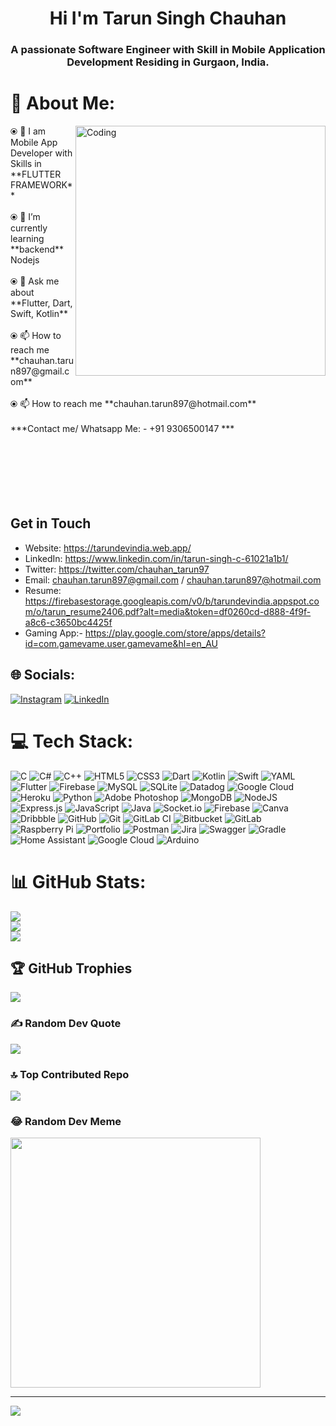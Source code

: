 <h1 align="center">Hi I'm Tarun Singh Chauhan</h1>

<h3 align="center">A passionate Software Engineer with Skill in Mobile Application Development Residing in Gurgaon, India.</h3>



# 💫 About Me:
<img align="right" alt="Coding" width="400" src="https://github.com/tarunchauhan97/tarunchauhan97/assets/30916033/4abd9f8c-167e-4529-8f13-237e5d6553c7">
⦿ 🔭 I am Mobile App Developer with Skills in **FLUTTER FRAMEWORK**<br><br> ⦿ 🌱 I’m currently learning **backend** Nodejs<br><br> ⦿ 💬 Ask me about **Flutter, Dart, Swift, Kotlin**<br><br> ⦿ 📫 How to reach me **chauhan.tarun897@gmail.com**<br><br> ⦿ 📫 How to reach me **chauhan.tarun897@hotmail.com**<br><br> ***Contact me/ Whatsapp Me: - +91 9306500147 ***<br><br><br><br><br><br><br>









## Get in Touch
- Website:  https://tarundevindia.web.app/
- LinkedIn: https://www.linkedin.com/in/tarun-singh-c-61021a1b1/
- Twitter:  https://twitter.com/chauhan_tarun97
- Email:    chauhan.tarun897@gmail.com / chauhan.tarun897@hotmail.com
- Resume:   https://firebasestorage.googleapis.com/v0/b/tarundevindia.appspot.com/o/tarun_resume2406.pdf?alt=media&token=df0260cd-d888-4f9f-a8c6-c3650bc4425f
- Gaming App:- https://play.google.com/store/apps/details?id=com.gamevame.user.gamevame&hl=en_AU



## 🌐 Socials:
[![Instagram](https://img.shields.io/badge/Instagram-%23E4405F.svg?logo=Instagram&logoColor=white)](https://instagram.com/https://www.instagram.com/chauhan.tarun897/) [![LinkedIn](https://img.shields.io/badge/LinkedIn-%230077B5.svg?logo=linkedin&logoColor=white)](https://linkedin.com/in/https://www.linkedin.com/in/tarun-singh-c-61021a1b1/) 


# 💻 Tech Stack:
![C](https://img.shields.io/badge/c-%2300599C.svg?style=plastic&logo=c&logoColor=white) ![C#](https://img.shields.io/badge/c%23-%23239120.svg?style=plastic&logo=csharp&logoColor=white) ![C++](https://img.shields.io/badge/c++-%2300599C.svg?style=plastic&logo=c%2B%2B&logoColor=white) ![HTML5](https://img.shields.io/badge/html5-%23E34F26.svg?style=plastic&logo=html5&logoColor=white) ![CSS3](https://img.shields.io/badge/css3-%231572B6.svg?style=plastic&logo=css3&logoColor=white) ![Dart](https://img.shields.io/badge/dart-%230175C2.svg?style=plastic&logo=dart&logoColor=white) ![Kotlin](https://img.shields.io/badge/kotlin-%237F52FF.svg?style=plastic&logo=kotlin&logoColor=white) ![Swift](https://img.shields.io/badge/swift-F54A2A?style=plastic&logo=swift&logoColor=white) ![YAML](https://img.shields.io/badge/yaml-%23ffffff.svg?style=plastic&logo=yaml&logoColor=151515) ![Flutter](https://img.shields.io/badge/Flutter-%2302569B.svg?style=plastic&logo=Flutter&logoColor=white) ![Firebase](https://img.shields.io/badge/firebase-%23039BE5.svg?style=plastic&logo=firebase) ![MySQL](https://img.shields.io/badge/mysql-4479A1.svg?style=plastic&logo=mysql&logoColor=white) ![SQLite](https://img.shields.io/badge/sqlite-%2307405e.svg?style=plastic&logo=sqlite&logoColor=white) ![Datadog](https://img.shields.io/badge/datadog-%23632CA6.svg?style=plastic&logo=datadog&logoColor=white) ![Google Cloud](https://img.shields.io/badge/GoogleCloud-%234285F4.svg?style=plastic&logo=google-cloud&logoColor=white) ![Heroku](https://img.shields.io/badge/heroku-%23430098.svg?style=plastic&logo=heroku&logoColor=white) ![Python](https://img.shields.io/badge/python-3670A0?style=plastic&logo=python&logoColor=ffdd54) ![Adobe Photoshop](https://img.shields.io/badge/adobe%20photoshop-%2331A8FF.svg?style=plastic&logo=adobe%20photoshop&logoColor=white) ![MongoDB](https://img.shields.io/badge/MongoDB-%234ea94b.svg?style=plastic&logo=mongodb&logoColor=white) ![NodeJS](https://img.shields.io/badge/node.js-6DA55F?style=plastic&logo=node.js&logoColor=white) ![Express.js](https://img.shields.io/badge/express.js-%23404d59.svg?style=plastic&logo=express&logoColor=%2361DAFB) ![JavaScript](https://img.shields.io/badge/javascript-%23323330.svg?style=plastic&logo=javascript&logoColor=%23F7DF1E) ![Java](https://img.shields.io/badge/java-%23ED8B00.svg?style=plastic&logo=openjdk&logoColor=white) ![Socket.io](https://img.shields.io/badge/Socket.io-black?style=plastic&logo=socket.io&badgeColor=010101) ![Firebase](https://img.shields.io/badge/firebase-a08021?style=plastic&logo=firebase&logoColor=ffcd34) ![Canva](https://img.shields.io/badge/Canva-%2300C4CC.svg?style=plastic&logo=Canva&logoColor=white) ![Dribbble](https://img.shields.io/badge/Dribbble-EA4C89?style=plastic&logo=dribbble&logoColor=white) ![GitHub](https://img.shields.io/badge/github-%23121011.svg?style=plastic&logo=github&logoColor=white) ![Git](https://img.shields.io/badge/git-%23F05033.svg?style=plastic&logo=git&logoColor=white) ![GitLab CI](https://img.shields.io/badge/gitlab%20CI-%23181717.svg?style=plastic&logo=gitlab&logoColor=white) ![Bitbucket](https://img.shields.io/badge/bitbucket-%230047B3.svg?style=plastic&logo=bitbucket&logoColor=white) ![GitLab](https://img.shields.io/badge/gitlab-%23181717.svg?style=plastic&logo=gitlab&logoColor=white) ![Raspberry Pi](https://img.shields.io/badge/-RaspberryPi-C51A4A?style=plastic&logo=Raspberry-Pi) ![Portfolio](https://img.shields.io/badge/Portfolio-%23000000.svg?style=plastic&logo=firefox&logoColor=#FF7139) ![Postman](https://img.shields.io/badge/Postman-FF6C37?style=plastic&logo=postman&logoColor=white) ![Jira](https://img.shields.io/badge/jira-%230A0FFF.svg?style=plastic&logo=jira&logoColor=white) ![Swagger](https://img.shields.io/badge/-Swagger-%23Clojure?style=plastic&logo=swagger&logoColor=white) ![Gradle](https://img.shields.io/badge/Gradle-02303A.svg?style=plastic&logo=Gradle&logoColor=white) ![Home Assistant](https://img.shields.io/badge/home%20assistant-%2341BDF5.svg?style=plastic&logo=home-assistant&logoColor=white) ![Google Cloud](https://img.shields.io/badge/GoogleCloud-%234285F4.svg?style=plastic&logo=google-cloud&logoColor=white) ![Arduino](https://img.shields.io/badge/-Arduino-00979D?style=plastic&logo=Arduino&logoColor=white)

# 📊 GitHub Stats:
![](https://github-readme-stats.vercel.app/api?username=tarunchauhan97&theme=dark&hide_border=false&include_all_commits=true&count_private=true)<br/>
![](https://github-readme-streak-stats.herokuapp.com/?user=tarunchauhan97&theme=dark&hide_border=false)<br/>
![](https://github-readme-stats.vercel.app/api/top-langs/?username=tarunchauhan97&theme=dark&hide_border=false&include_all_commits=true&count_private=true&layout=compact)

## 🏆 GitHub Trophies
![](https://github-profile-trophy.vercel.app/?username=tarunchauhan97&theme=radical&no-frame=false&no-bg=false&margin-w=4)

### ✍️ Random Dev Quote
![](https://quotes-github-readme.vercel.app/api?type=horizontal&theme=radical)

### 🔝 Top Contributed Repo
![](https://github-contributor-stats.vercel.app/api?username=tarunchauhan97&limit=5&theme=dark&combine_all_yearly_contributions=true)

### 😂 Random Dev Meme
<img src='https://memer-new.vercel.app/' style="height: 400px;"/>

---
[![](https://visitcount.itsvg.in/api?id=tarunchauhan97&icon=0&color=0)](https://visitcount.itsvg.in)


  
